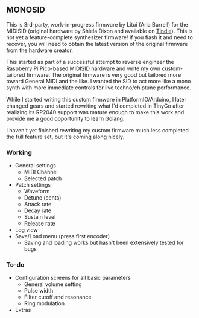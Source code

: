 ## MONOSID

This is 3rd-party, work-in-progress firmware by Litui (Aria Burrell) for the MIDISID (original hardware by Shiela Dixon and available on [Tindie](https://www.tindie.com/products/shieladixon/midisid-midi-in-2-x-sid-clones/)). This is not yet a feature-complete synthesizer firmware! If you flash it and need to recover, you will need to obtain the latest version of the original firmware from the hardware creator.

This started as part of a successful attempt to reverse engineer the Raspberry Pi Pico-based MIDISID hardware and write my own custom-tailored firmware. The original firmware is very good but tailored more toward General MIDI and the like. I wanted the SID to act more like a mono synth with more immediate controls for live techno/chiptune performance.

While I started writing this custom firmware in PlatformIO/Arduino, I later changed gears and started rewriting what I'd completed in TinyGo after realizing its RP2040 support was mature enough to make this work and provide me a good opportunity to learn Golang.

I haven't yet finished rewriting my custom firmware much less completed the full feature set, but it's coming along nicely.

### Working
* General settings
    * MIDI Channel
    * Selected patch
* Patch settings
    * Waveform
    * Detune (cents)
    * Attack rate
    * Decay rate
    * Sustain level
    * Release rate
* Log view
* Save/Load menu (press first encoder)
    * Saving and loading works but hasn't been extensively tested for bugs

### To-do

* Configuration screens for all basic parameters
    * General volume setting
    * Pulse width
    * Filter cutoff and resonance
    * Ring modulation
 * Extras
